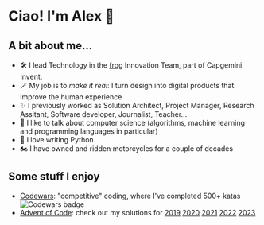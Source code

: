 # Ciao! I'm Alex 👋

## A bit about me...
- 🛠️ I lead Technology in the [frog](https://www.frog.co) Innovation Team, part of Capgemini Invent.
- 🪄 My job is to _make it real_: I turn design into digital products that improve the human experience
- ✨ I previously worked as Solution Architect, Project Manager, Research Assitant, Software developer, Journalist, Teacher...
- 💬 I like to talk about computer science (algorithms, machine learning and programming languages in particular)
- 🐍 I love writing Python
- 🏍️ I have owned and ridden motorcycles for a couple of decades
  
## Some stuff I enjoy
- [Codewars](https://www.codewars.com/users/alexc19): "competitive" coding, where I've completed 500+ katas \
  ![Codewars badge](https://www.codewars.com/users/alexc19/badges/micro)
- [Advent of Code](https://adventofcode.com/): check out my solutions for
  [2019](https://github.com/aconconi/advent-of-code-2019)
  [2020](https://github.com/aconconi/advent-of-code-2020)
  [2021](https://github.com/aconconi/advent-of-code-2021)
  [2022](https://github.com/aconconi/advent-of-code-2022)
  [2023](https://github.com/aconconi/advent-of-code-2023)
